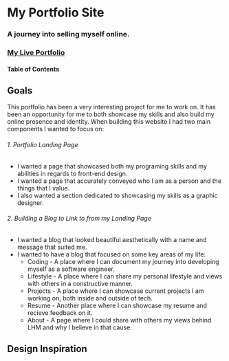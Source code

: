 # **My Portfolio Site**
###  **A journey into selling myself online.**
### [My Live Portfolio][1]

#### Table of Contents
   
## Goals

This portfolio has been a very interesting project for me to work on.  It has been an opportunity for me to both showcase my skills and also build my online presence and identity.  When building this website I had two main components I wanted to focus on:

###### 1.  Portfolio Landing Page
  * I wanted a page that showcased both my programing skills and my abilities in regards to front-end design.
  * I wanted a page that accurately conveyed who I am as a person and the things that I value.
  * I also wanted a section dedicated to showcasing my skills as a graphic designer.

###### 2.  Building a Blog to Link to from my Landing Page
  * I wanted a blog that looked beautiful aesthetically with a name and message that suited me.
  * I wanted to have a blog that focused on some key areas of my life:
     * Coding - A place where I can document my journey into developing myself as a software engineer.
     * Lifestyle - A place where I can share my personal lifestyle and views with others in a constructive manner.
     * Projects - A place where I can showcase current projects I am working on, both inside and outside of tech.
     * Resume - Another place where I can showcase my resume and recieve feedback on it.
     * About - A page where I could share with others my views behind LHM and why I believe in that cause.
     
     
## Design Inspiration

     
[1]: https://www.matthew-marberry.com
